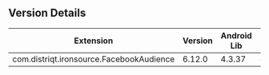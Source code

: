 ## Version Details

| Extension | Version | Android Lib | iOS Lib |
| --- | --- | --- | --- |
| com.distriqt.ironsource.FacebookAudience | 6.12.0 | 4.3.37 | 4.3.37 |
